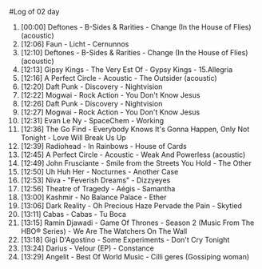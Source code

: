 #Log of 02 day

1. [00:00] Deftones - B-Sides & Rarities - Change (In the House of Flies) (acoustic)
1. [12:06] Faun - Licht - Cernunnos
1. [12:10] Deftones - B-Sides & Rarities - Change (In the House of Flies) (acoustic)
1. [12:13] Gipsy Kings - The Very Est Of - Gypsy Kings - 15.Allegria
1. [12:16] A Perfect Circle - Acoustic - The Outsider (acoustic)
1. [12:20] Daft Punk - Discovery - Nightvision
1. [12:22] Mogwai - Rock Action - You Don't Know Jesus
1. [12:26] Daft Punk - Discovery - Nightvision
1. [12:27] Mogwai - Rock Action - You Don't Know Jesus
1. [12:31] Evan Le Ny - SpaceChem - Working
1. [12:36] The Go Find - Everybody Knows It's Gonna Happen, Only Not Tonight - Love Will Break Us Up
1. [12:39] Radiohead - In Rainbows - House of Cards
1. [12:45] A Perfect Circle - Acoustic - Weak And Powerless (acoustic)
1. [12:49] John Frusciante - Smile from the Streets You Hold - The Other
1. [12:50] Uh Huh Her - Nocturnes - Another Case
1. [12:53] Niva - "Feverish Dreams" - Dizzyeyes
1. [12:56] Theatre of Tragedy - Aégis - Samantha
1. [13:00] Kashmir - No Balance Palace - Ether
1. [13:06] Dark Reality - Oh Precious Haze Pervade the Pain - Skytied
1. [13:11] Cabas - Cabas - Tu Boca
1. [13:15] Ramin Djawadi - Game Of Thrones - Season 2 (Music From The HBO® Series) - We Are The Watchers On The Wall
1. [13:18] Gigi D'Agostino - Some Experiments - Don't Cry Tonight
1. [13:24] Darius - Velour (EP) - Constance
1. [13:29] Angelit - Best Of World Music - Cilli geres (Gossiping woman)
